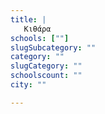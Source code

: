 ```yaml
---
title: |
   Κιθάρα
schools: [""]
slugSubcategory: ""
category: ""
slugCategory: ""
schoolscount: ""
city: ""

---
```


